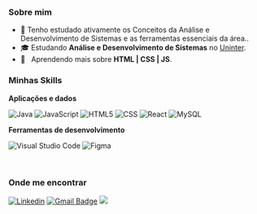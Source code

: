 <h3>Sobre mim</h3>

- 🤔 Tenho estudado ativamente os Conceitos da Análise e Desenvolvimento de Sistemas e as ferramentas essenciais da área..
- 🎓 Estudando **Análise e Desenvolvimento de Sistemas** no <a href="https://www.uninter.com">Uninter</a>.
- 🌱 &nbsp; Aprendendo mais sobre **HTML | CSS | JS**.

<h3>Minhas Skills</h3>

**Aplicações e dados**

![Java](https://img.shields.io/badge/-Java-333333?style=flat&logo=Java&logoColor=007396)
![JavaScript](https://img.shields.io/badge/-JavaScript-333333?style=flat&logo=javascript)
![HTML5](https://img.shields.io/badge/-HTML5-333333?style=flat&logo=HTML5)
![CSS](https://img.shields.io/badge/-CSS-333333?style=flat&logo=CSS3&logoColor=1572B6)
![React](https://img.shields.io/badge/-React-333333?style=flat&logo=react)
![MySQL](https://img.shields.io/badge/-MySQL-333333?style=flat&logo=mysql)


**Ferramentas de desenvolvimento**

![Visual Studio Code](https://img.shields.io/badge/-Visual%20Studio%20Code-333333?style=flat&logo=visual-studio-code&logoColor=007ACC)
![Figma](https://img.shields.io/badge/-Figma-333333?style=flat&logo=figma&logoColor=007ACC)

<br/>

<h3>Onde me encontrar</h3>

[![Linkedin](https://img.shields.io/badge/-Matheus-blue?style=flat-square&logo=Linkedin&logoColor=white&link=https://www.linkedin.com/in/mathluna/)](https://www.linkedin.com/in/mathluna/)
[![Gmail Badge](https://img.shields.io/badge/-srmatheus6162@email.com-006bed?style=flat-square&logo=Gmail&logoColor=white&link=mailto:SEU-EMAIL)](mailto:srmatheus6162@gmail.com)
<a href='https://github.com/MathOlavoLuna'><img src='https://www.shareicon.net/data/32x32/2015/10/06/113528_share_512x512.png'></a>
